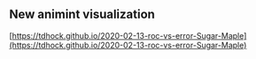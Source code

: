 ## New animint visualization
[https://tdhock.github.io/2020-02-13-roc-vs-error-Sugar-Maple](https://tdhock.github.io/2020-02-13-roc-vs-error-Sugar-Maple)

